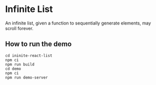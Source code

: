 # Infinite List

An infinite list, given a function to sequentially generate elements, may scroll forever.

## How to run the demo

```
cd ininite-react-list
npm ci
npm run build
cd demo
npm ci
npm run demo-server
```